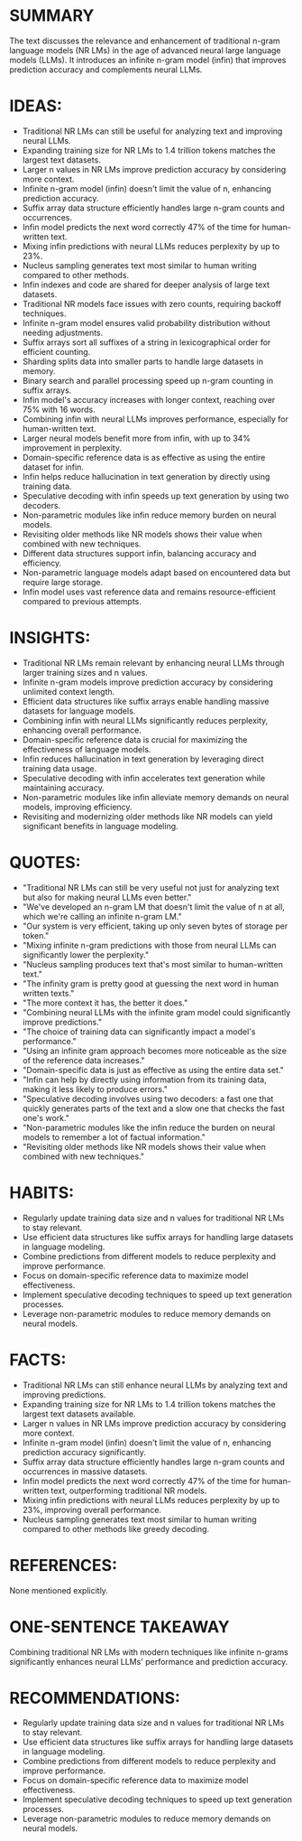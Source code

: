 # SUMMARY
The text discusses the relevance and enhancement of traditional n-gram language models (NR LMs) in the age of advanced neural large language models (LLMs). It introduces an infinite n-gram model (infin) that improves prediction accuracy and complements neural LLMs.

# IDEAS:
- Traditional NR LMs can still be useful for analyzing text and improving neural LLMs.
- Expanding training size for NR LMs to 1.4 trillion tokens matches the largest text datasets.
- Larger n values in NR LMs improve prediction accuracy by considering more context.
- Infinite n-gram model (infin) doesn't limit the value of n, enhancing prediction accuracy.
- Suffix array data structure efficiently handles large n-gram counts and occurrences.
- Infin model predicts the next word correctly 47% of the time for human-written text.
- Mixing infin predictions with neural LLMs reduces perplexity by up to 23%.
- Nucleus sampling generates text most similar to human writing compared to other methods.
- Infin indexes and code are shared for deeper analysis of large text datasets.
- Traditional NR models face issues with zero counts, requiring backoff techniques.
- Infinite n-gram model ensures valid probability distribution without needing adjustments.
- Suffix arrays sort all suffixes of a string in lexicographical order for efficient counting.
- Sharding splits data into smaller parts to handle large datasets in memory.
- Binary search and parallel processing speed up n-gram counting in suffix arrays.
- Infin model's accuracy increases with longer context, reaching over 75% with 16 words.
- Combining infin with neural LLMs improves performance, especially for human-written text.
- Larger neural models benefit more from infin, with up to 34% improvement in perplexity.
- Domain-specific reference data is as effective as using the entire dataset for infin.
- Infin helps reduce hallucination in text generation by directly using training data.
- Speculative decoding with infin speeds up text generation by using two decoders.
- Non-parametric modules like infin reduce memory burden on neural models.
- Revisiting older methods like NR models shows their value when combined with new techniques.
- Different data structures support infin, balancing accuracy and efficiency.
- Non-parametric language models adapt based on encountered data but require large storage.
- Infin model uses vast reference data and remains resource-efficient compared to previous attempts.

# INSIGHTS:
- Traditional NR LMs remain relevant by enhancing neural LLMs through larger training sizes and n values.
- Infinite n-gram models improve prediction accuracy by considering unlimited context length.
- Efficient data structures like suffix arrays enable handling massive datasets for language models.
- Combining infin with neural LLMs significantly reduces perplexity, enhancing overall performance.
- Domain-specific reference data is crucial for maximizing the effectiveness of language models.
- Infin reduces hallucination in text generation by leveraging direct training data usage.
- Speculative decoding with infin accelerates text generation while maintaining accuracy.
- Non-parametric modules like infin alleviate memory demands on neural models, improving efficiency.
- Revisiting and modernizing older methods like NR models can yield significant benefits in language modeling.

# QUOTES:
- "Traditional NR LMs can still be very useful not just for analyzing text but also for making neural LLMs even better."
- "We've developed an n-gram LM that doesn't limit the value of n at all, which we're calling an infinite n-gram LM."
- "Our system is very efficient, taking up only seven bytes of storage per token."
- "Mixing infinite n-gram predictions with those from neural LLMs can significantly lower the perplexity."
- "Nucleus sampling produces text that's most similar to human-written text."
- "The infinity gram is pretty good at guessing the next word in human written texts."
- "The more context it has, the better it does."
- "Combining neural LLMs with the infinite gram model could significantly improve predictions."
- "The choice of training data can significantly impact a model's performance."
- "Using an infinite gram approach becomes more noticeable as the size of the reference data increases."
- "Domain-specific data is just as effective as using the entire data set."
- "Infin can help by directly using information from its training data, making it less likely to produce errors."
- "Speculative decoding involves using two decoders: a fast one that quickly generates parts of the text and a slow one that checks the fast one's work."
- "Non-parametric modules like the infin reduce the burden on neural models to remember a lot of factual information."
- "Revisiting older methods like NR models shows their value when combined with new techniques."

# HABITS:
- Regularly update training data size and n values for traditional NR LMs to stay relevant.
- Use efficient data structures like suffix arrays for handling large datasets in language modeling.
- Combine predictions from different models to reduce perplexity and improve performance.
- Focus on domain-specific reference data to maximize model effectiveness.
- Implement speculative decoding techniques to speed up text generation processes.
- Leverage non-parametric modules to reduce memory demands on neural models.

# FACTS:
- Traditional NR LMs can still enhance neural LLMs by analyzing text and improving predictions.
- Expanding training size for NR LMs to 1.4 trillion tokens matches the largest text datasets available.
- Larger n values in NR LMs improve prediction accuracy by considering more context.
- Infinite n-gram model (infin) doesn't limit the value of n, enhancing prediction accuracy significantly.
- Suffix array data structure efficiently handles large n-gram counts and occurrences in massive datasets.
- Infin model predicts the next word correctly 47% of the time for human-written text, outperforming traditional NR models.
- Mixing infin predictions with neural LLMs reduces perplexity by up to 23%, improving overall performance.
- Nucleus sampling generates text most similar to human writing compared to other methods like greedy decoding.

# REFERENCES:
None mentioned explicitly.

# ONE-SENTENCE TAKEAWAY
Combining traditional NR LMs with modern techniques like infinite n-grams significantly enhances neural LLMs' performance and prediction accuracy.

# RECOMMENDATIONS:
- Regularly update training data size and n values for traditional NR LMs to stay relevant.
- Use efficient data structures like suffix arrays for handling large datasets in language modeling.
- Combine predictions from different models to reduce perplexity and improve performance.
- Focus on domain-specific reference data to maximize model effectiveness.
- Implement speculative decoding techniques to speed up text generation processes.
- Leverage non-parametric modules to reduce memory demands on neural models.